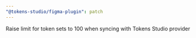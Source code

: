 ```yaml
---
"@tokens-studio/figma-plugin": patch
---
```


Raise limit for token sets to 100 when syncing with Tokens Studio provider
